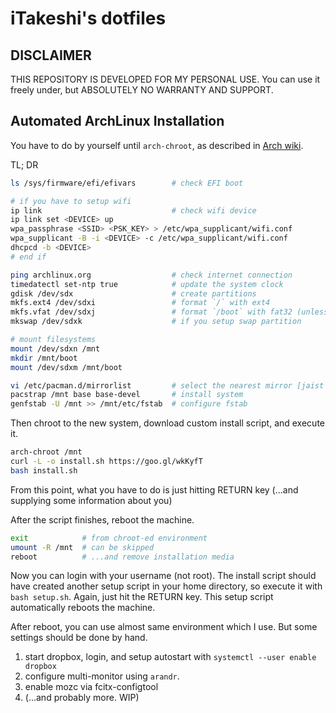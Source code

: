 iTakeshi's dotfiles
====================

## DISCLAIMER
THIS REPOSITORY IS DEVELOPED FOR MY PERSONAL USE.
You can use it freely under, but ABSOLUTELY NO WARRANTY AND SUPPORT.

## Automated ArchLinux Installation
You have to do by yourself until `arch-chroot`,
as described in [Arch wiki](https://wiki.archlinux.org/index.php/Installation_guide).

TL; DR
```sh
ls /sys/firmware/efi/efivars        # check EFI boot

# if you have to setup wifi
ip link                             # check wifi device
ip link set <DEVICE> up
wpa_passphrase <SSID> <PSK_KEY> > /etc/wpa_supplicant/wifi.conf
wpa_supplicant -B -i <DEVICE> -c /etc/wpa_supplicant/wifi.conf
dhcpcd -b <DEVICE>
# end if

ping archlinux.org                  # check internet connection
timedatectl set-ntp true            # update the system clock
gdisk /dev/sdx                      # create partitions
mkfs.ext4 /dev/sdxi                 # format `/` with ext4
mkfs.vfat /dev/sdxj                 # format `/boot` with fat32 (unless constructing dual-boot with Windows)
mkswap /dev/sdxk                    # if you setup swap partition

# mount filesystems
mount /dev/sdxn /mnt
mkdir /mnt/boot
mount /dev/sdxm /mnt/boot

vi /etc/pacman.d/mirrorlist         # select the nearest mirror [jaist > tsukuba > aggregate (for fallback)]
pacstrap /mnt base base-devel       # install system
genfstab -U /mnt >> /mnt/etc/fstab  # configure fstab
```

Then chroot to the new system, download custom install script, and execute it.
```sh
arch-chroot /mnt
curl -L -o install.sh https://goo.gl/wkKyfT
bash install.sh
```
From this point, what you have to do is just hitting RETURN key (...and supplying some information about you)

After the script finishes, reboot the machine.
```sh
exit            # from chroot-ed environment
umount -R /mnt  # can be skipped
reboot          # ...and remove installation media
```

Now you can login with your username (not root).
The install script should have created another setup script in your home directory,
so execute it with `bash setup.sh`.
Again, just hit the RETURN key.
This setup script automatically reboots the machine.

After reboot, you can use almost same environment which I use.
But some settings should be done by hand.

1. start dropbox, login, and setup autostart with `systemctl --user enable dropbox`
2. configure multi-monitor using `arandr`.
3. enable mozc via fcitx-configtool
4. (...and probably more. WIP)

